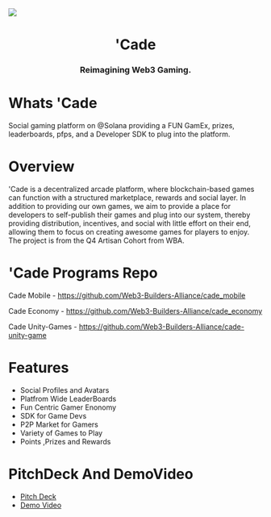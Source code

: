 <img src="https://i.imgur.com/N6oQbzv.png">
<h1 align="center">'Cade</h1>
<div align="center">
  <h3>Reimagining Web3 Gaming.</h3>
</div>
 
# Whats 'Cade

Social gaming platform on @Solana providing a FUN GamEx, prizes, leaderboards, pfps, and a Developer SDK to plug into the platform.

# Overview

'Cade is a decentralized arcade platform, where blockchain-based games can function with a structured marketplace, rewards and social layer. In addition to providing our own games, we aim to provide a place for developers to self-publish their games and plug into our system, thereby providing distribution, incentives, and social with little effort on their end, allowing them to focus on creating awesome games for players to enjoy. The project is from the Q4 Artisan Cohort from WBA.

# 'Cade Programs Repo

Cade Mobile - https://github.com/Web3-Builders-Alliance/cade_mobile

Cade Economy - https://github.com/Web3-Builders-Alliance/cade_economy

Cade Unity-Games - https://github.com/Web3-Builders-Alliance/cade-unity-game

# Features

<ul>
<li>Social Profiles and Avatars</li>
<li>Platfrom Wide LeaderBoards</li>
<li>Fun Centric Gamer Enonomy</li>
<li>SDK for Game Devs</li>
<li>P2P Market for Gamers</li>
<li>Variety of Games to Play</li>
<li>Points ,Prizes and Rewards</li>
</ul>

# PitchDeck And DemoVideo

<ul>
<li><a href="https://docs.google.com/presentation/d/15jDaBoUCIgDeViFjmpAaFZZ9jZCdeOZEwCEqQSRjFBo/edit?usp=sharing">Pitch Deck</a></li>
<li><a href="https://www.youtube.com/watch?v=IrQuomKKppA">Demo Video</a></li>
